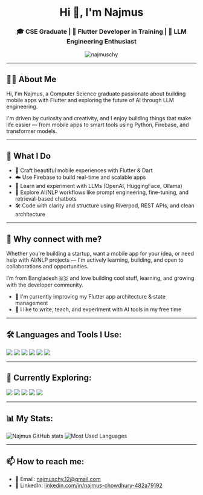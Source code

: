 <h1 align="center">Hi 👋, I'm Najmus</h1>
<h3 align="center">
  🎓 CSE Graduate | 📱 Flutter Developer in Training | 🤖 LLM Engineering Enthusiast
</h3>

<p align="center">
  <img src="https://komarev.com/ghpvc/?username=najmuschy&label=Profile%20views&color=0e75b6&style=flat" alt="najmuschy" />
</p>

---

## 🧑‍💻 About Me

Hi, I'm Najmus, a Computer Science graduate passionate about building mobile apps with Flutter and exploring the future of AI through LLM engineering.

I'm driven by curiosity and creativity, and I enjoy building things that make life easier — from mobile apps to smart tools using Python, Firebase, and transformer models.

---

## 🔧 What I Do

- 📱 Craft beautiful mobile experiences with Flutter & Dart  
- ☁️ Use Firebase to build real-time and scalable apps  
- 🤖 Learn and experiment with LLMs (OpenAI, HuggingFace, Ollama)  
- 🧠 Explore AI/NLP workflows like prompt engineering, fine-tuning, and retrieval-based chatbots  
- 🛠️ Code with clarity and structure using Riverpod, REST APIs, and clean architecture  

---

## 🌟 Why connect with me?

Whether you're building a startup, want a mobile app for your idea, or need help with AI/NLP projects — I'm actively learning, building, and open to collaborations and opportunities.

I’m from Bangladesh 🇧🇩 and love building cool stuff, learning, and growing with the developer community.

- 🔄 I'm currently improving my Flutter app architecture & state management  
- 💬 I like to write, teach, and experiment with AI tools in my free time

---

## 🛠️ Languages and Tools I Use:
<p align="left">
  <img src="https://img.shields.io/badge/Dart-0175C2?style=for-the-badge&logo=dart&logoColor=white" />
  <img src="https://img.shields.io/badge/Flutter-02569B?style=for-the-badge&logo=flutter&logoColor=white" />
  <img src="https://img.shields.io/badge/Firebase-FFCA28?style=for-the-badge&logo=firebase&logoColor=black" />
  <img src="https://img.shields.io/badge/GitHub-181717?style=for-the-badge&logo=github&logoColor=white" />
  <img src="https://img.shields.io/badge/Python-3776AB?style=for-the-badge&logo=python&logoColor=white" />
  <img src="https://img.shields.io/badge/C++-00599C?style=for-the-badge&logo=c%2B%2B&logoColor=white" />
</p>

---

## 🔭 Currently Exploring:
<p align="left">
  <img src="https://img.shields.io/badge/HuggingFace-FFBF00?style=for-the-badge&logo=huggingface&logoColor=black" />
  <img src="https://img.shields.io/badge/OpenAI-412991?style=for-the-badge&logo=openai&logoColor=white" />
  <img src="https://img.shields.io/badge/PyTorch-EE4C2C?style=for-the-badge&logo=pytorch&logoColor=white" />
  <img src="https://img.shields.io/badge/Jupyter-F37626?style=for-the-badge&logo=jupyter&logoColor=white" />
  <img src="https://img.shields.io/badge/Ollama-000000?style=for-the-badge&logo=appveyor&logoColor=white" />
</p>

---

## 📊 My Stats:

<p align="left">
  <img src="https://github-readme-stats.vercel.app/api?username=najmuschy&show_icons=true&theme=radical" alt="Najmus GitHub stats" />
  <img src="https://github-readme-stats.vercel.app/api/top-langs/?username=najmuschy&layout=compact&theme=radical" alt="Most Used Languages" />
</p>

---

## 📫 How to reach me:
- 💌 Email: najmuschy.12@gmail.com  
- 💼 LinkedIn: [linkedin.com/in/najmus-chowdhury-482a79192](https://linkedin.com/in/najmus-chowdhury-482a79192)

